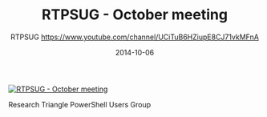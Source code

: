 ﻿---
title: RTPSUG - October meeting
date: 2014-10-06
tags: Research Triangle Park, North Carolina, English, UserGroup, RTPSUG
author: RTPSUG https://www.youtube.com/channel/UCiTuB6HZiupE8CJ71vkMFnA
---

[![RTPSUG - October meeting](https://i3.ytimg.com/vi/vu1NGLfpNro/hqdefault.jpg "RTPSUG - October meeting")](https://www.youtube.com/watch?v=vu1NGLfpNro)

Research Triangle PowerShell Users Group
